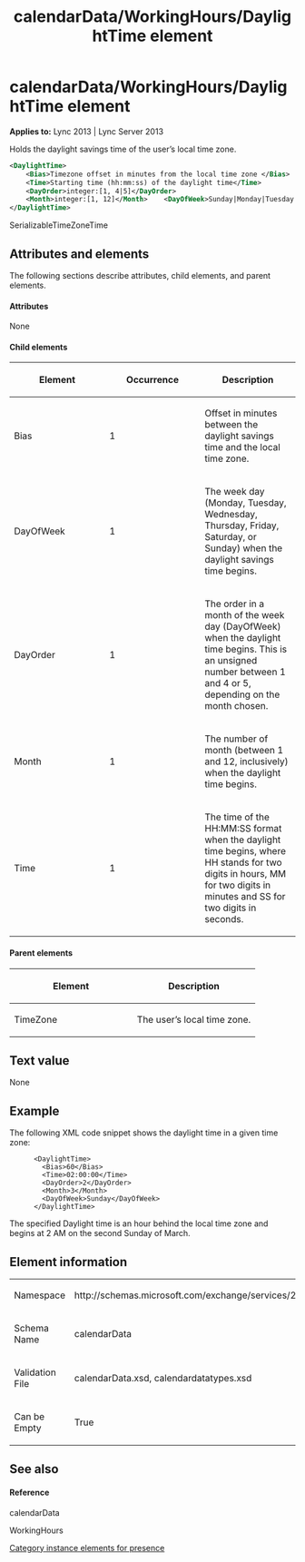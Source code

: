 ﻿---
title: calendarData/WorkingHours/DaylightTime element
TOCTitle: calendarData/WorkingHours/DaylightTime element
ms:assetid: de33b6e5-c1b8-4c13-a52f-409099786887
ms:mtpsurl: https://msdn.microsoft.com/en-us/library/Dn454701(v=office.15)
ms:contentKeyID: 57093387
ms.date: 07/24/2014
mtps_version: v=office.15
dev_langs:
- xml
---

# calendarData/WorkingHours/DaylightTime element


**Applies to:** Lync 2013 | Lync Server 2013

Holds the daylight savings time of the user’s local time zone.

```xml
<DaylightTime>
    <Bias>Timezone offset in minutes from the local time zone </Bias>
    <Time>Starting time (hh:mm:ss) of the daylight time</Time>
    <DayOrder>integer:[1, 4|5]</DayOrder>
    <Month>integer:[1, 12]</Month>    <DayOfWeek>Sunday|Monday|Tuesday|Wednseday|Thursday|Friday|Saturday </DayOfWeek>
</DaylightTime>
```

SerializableTimeZoneTime

## Attributes and elements

The following sections describe attributes, child elements, and parent elements.

#### Attributes

None

#### Child elements

<table>
<colgroup>
<col style="width: 33%" />
<col style="width: 33%" />
<col style="width: 33%" />
</colgroup>
<thead>
<tr class="header">
<th><p>Element</p></th>
<th><p>Occurrence</p></th>
<th><p>Description</p></th>
</tr>
</thead>
<tbody>
<tr class="odd">
<td><p>Bias</p></td>
<td><p>1</p></td>
<td><p>Offset in minutes between the daylight savings time and the local time zone.</p></td>
</tr>
<tr class="even">
<td><p>DayOfWeek</p></td>
<td><p>1</p></td>
<td><p>The week day (Monday, Tuesday, Wednesday, Thursday, Friday, Saturday, or Sunday) when the daylight savings time begins.</p></td>
</tr>
<tr class="odd">
<td><p>DayOrder</p></td>
<td><p>1</p></td>
<td><p>The order in a month of the week day (DayOfWeek) when the daylight time begins. This is an unsigned number between 1 and 4 or 5, depending on the month chosen.</p></td>
</tr>
<tr class="even">
<td><p>Month</p></td>
<td><p>1</p></td>
<td><p>The number of month (between 1 and 12, inclusively) when the daylight time begins.</p></td>
</tr>
<tr class="odd">
<td><p>Time</p></td>
<td><p>1</p></td>
<td><p>The time of the HH:MM:SS format when the daylight time begins, where HH stands for two digits in hours, MM for two digits in minutes and SS for two digits in seconds.</p></td>
</tr>
</tbody>
</table>


#### Parent elements

<table>
<colgroup>
<col style="width: 50%" />
<col style="width: 50%" />
</colgroup>
<thead>
<tr class="header">
<th><p>Element</p></th>
<th><p>Description</p></th>
</tr>
</thead>
<tbody>
<tr class="odd">
<td><p>TimeZone</p></td>
<td><p>The user’s local time zone.</p></td>
</tr>
</tbody>
</table>


## Text value

None

## Example

The following XML code snippet shows the daylight time in a given time zone:

``` 
      <DaylightTime>
        <Bias>60</Bias>
        <Time>02:00:00</Time>
        <DayOrder>2</DayOrder>
        <Month>3</Month>
        <DayOfWeek>Sunday</DayOfWeek>
      </DaylightTime>
```

The specified Daylight time is an hour behind the local time zone and begins at 2 AM on the second Sunday of March.

## Element information

<table>
<colgroup>
<col style="width: 50%" />
<col style="width: 50%" />
</colgroup>
<tbody>
<tr class="odd">
<td><p>Namespace</p></td>
<td><p>http://schemas.microsoft.com/exchange/services/2006/types</p></td>
</tr>
<tr class="even">
<td><p>Schema Name</p></td>
<td><p>calendarData</p></td>
</tr>
<tr class="odd">
<td><p>Validation File</p></td>
<td><p>calendarData.xsd, calendardatatypes.xsd</p></td>
</tr>
<tr class="even">
<td><p>Can be Empty</p></td>
<td><p>True</p></td>
</tr>
</tbody>
</table>


## See also

#### Reference

calendarData

WorkingHours

[Category instance elements for presence](category-instance-elements-for-presence.md)

